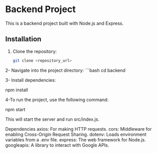 # Backend Project

This is a backend project built with Node.js and Express. 

## Installation

1. Clone the repository:
   ```bash
   git clone <repository_url>
   
2- Navigate into the project directory:
    ```bash
cd backend

3- Install dependencies:

npm install

4-To run the project, use the following command:

npm start

This will start the server and run src/index.js.

Dependencies
axios: For making HTTP requests.
cors: Middleware for enabling Cross-Origin Request Sharing.
dotenv: Loads environment variables from a .env file.
express: The web framework for Node.js.
googleapis: A library to interact with Google APIs.
